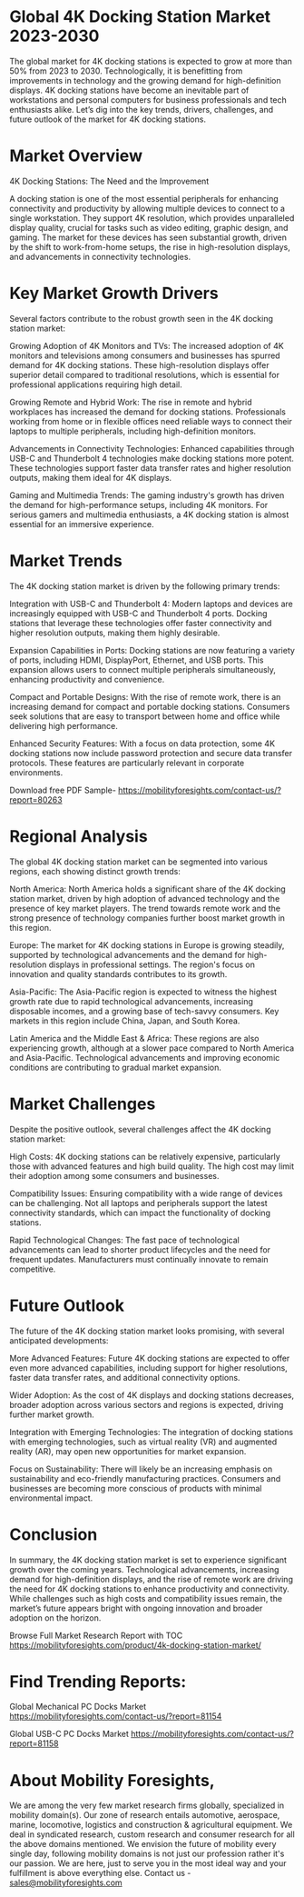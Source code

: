 # Global 4K Docking Station Market 2023-2030

The global market for 4K docking stations is expected to grow at more than 50% from 2023 to 2030. Technologically, it is benefitting from improvements in technology and the growing demand for high-definition displays. 4K docking stations have become an inevitable part of workstations and personal computers for business professionals and tech enthusiasts alike. Let’s dig into the key trends, drivers, challenges, and future outlook of the market for 4K docking stations.

# Market Overview

4K Docking Stations: The Need and the Improvement

A docking station is one of the most essential peripherals for enhancing connectivity and productivity by allowing multiple devices to connect to a single workstation. They support 4K resolution, which provides unparalleled display quality, crucial for tasks such as video editing, graphic design, and gaming. The market for these devices has seen substantial growth, driven by the shift to work-from-home setups, the rise in high-resolution displays, and advancements in connectivity technologies.

# Key Market Growth Drivers

Several factors contribute to the robust growth seen in the 4K docking station market:

Growing Adoption of 4K Monitors and TVs: The increased adoption of 4K monitors and televisions among consumers and businesses has spurred demand for 4K docking stations. These high-resolution displays offer superior detail compared to traditional resolutions, which is essential for professional applications requiring high detail.

Growing Remote and Hybrid Work: The rise in remote and hybrid workplaces has increased the demand for docking stations. Professionals working from home or in flexible offices need reliable ways to connect their laptops to multiple peripherals, including high-definition monitors.

Advancements in Connectivity Technologies: Enhanced capabilities through USB-C and Thunderbolt 4 technologies make docking stations more potent. These technologies support faster data transfer rates and higher resolution outputs, making them ideal for 4K displays.

Gaming and Multimedia Trends: The gaming industry's growth has driven the demand for high-performance setups, including 4K monitors. For serious gamers and multimedia enthusiasts, a 4K docking station is almost essential for an immersive experience.

# Market Trends

The 4K docking station market is driven by the following primary trends:

Integration with USB-C and Thunderbolt 4: Modern laptops and devices are increasingly equipped with USB-C and Thunderbolt 4 ports. Docking stations that leverage these technologies offer faster connectivity and higher resolution outputs, making them highly desirable.

Expansion Capabilities in Ports: Docking stations are now featuring a variety of ports, including HDMI, DisplayPort, Ethernet, and USB ports. This expansion allows users to connect multiple peripherals simultaneously, enhancing productivity and convenience.

Compact and Portable Designs: With the rise of remote work, there is an increasing demand for compact and portable docking stations. Consumers seek solutions that are easy to transport between home and office while delivering high performance.

Enhanced Security Features: With a focus on data protection, some 4K docking stations now include password protection and secure data transfer protocols. These features are particularly relevant in corporate environments.

Download free PDF Sample- https://mobilityforesights.com/contact-us/?report=80263

# Regional Analysis

The global 4K docking station market can be segmented into various regions, each showing distinct growth trends:

North America: North America holds a significant share of the 4K docking station market, driven by high adoption of advanced technology and the presence of key market players. The trend towards remote work and the strong presence of technology companies further boost market growth in this region.

Europe: The market for 4K docking stations in Europe is growing steadily, supported by technological advancements and the demand for high-resolution displays in professional settings. The region's focus on innovation and quality standards contributes to its growth.

Asia-Pacific: The Asia-Pacific region is expected to witness the highest growth rate due to rapid technological advancements, increasing disposable incomes, and a growing base of tech-savvy consumers. Key markets in this region include China, Japan, and South Korea.

Latin America and the Middle East & Africa: These regions are also experiencing growth, although at a slower pace compared to North America and Asia-Pacific. Technological advancements and improving economic conditions are contributing to gradual market expansion.

# Market Challenges

Despite the positive outlook, several challenges affect the 4K docking station market:

High Costs: 4K docking stations can be relatively expensive, particularly those with advanced features and high build quality. The high cost may limit their adoption among some consumers and businesses.

Compatibility Issues: Ensuring compatibility with a wide range of devices can be challenging. Not all laptops and peripherals support the latest connectivity standards, which can impact the functionality of docking stations.

Rapid Technological Changes: The fast pace of technological advancements can lead to shorter product lifecycles and the need for frequent updates. Manufacturers must continually innovate to remain competitive.

# Future Outlook

The future of the 4K docking station market looks promising, with several anticipated developments:

More Advanced Features: Future 4K docking stations are expected to offer even more advanced capabilities, including support for higher resolutions, faster data transfer rates, and additional connectivity options.

Wider Adoption: As the cost of 4K displays and docking stations decreases, broader adoption across various sectors and regions is expected, driving further market growth.

Integration with Emerging Technologies: The integration of docking stations with emerging technologies, such as virtual reality (VR) and augmented reality (AR), may open new opportunities for market expansion.

Focus on Sustainability: There will likely be an increasing emphasis on sustainability and eco-friendly manufacturing practices. Consumers and businesses are becoming more conscious of products with minimal environmental impact.

# Conclusion

In summary, the 4K docking station market is set to experience significant growth over the coming years. Technological advancements, increasing demand for high-definition displays, and the rise of remote work are driving the need for 4K docking stations to enhance productivity and connectivity. While challenges such as high costs and compatibility issues remain, the market’s future appears bright with ongoing innovation and broader adoption on the horizon.

Browse Full Market Research Report with TOC https://mobilityforesights.com/product/4k-docking-station-market/

# Find Trending Reports:

Global Mechanical PC Docks Market https://mobilityforesights.com/contact-us/?report=81154

Global USB-C PC Docks Market https://mobilityforesights.com/contact-us/?report=81158



# About Mobility Foresights,
We are among the very few market research firms globally, specialized in mobility domain(s). Our zone of research entails automotive, aerospace, marine, locomotive, logistics and construction & agricultural equipment. We deal in syndicated research, custom research and consumer research for all the above domains mentioned.
We envision the future of mobility every single day, following mobility domains is not just our profession rather it's our passion. We are here, just to serve you in the most ideal way and your fulfillment is above everything else. Contact us -  sales@mobilityforesights.com
